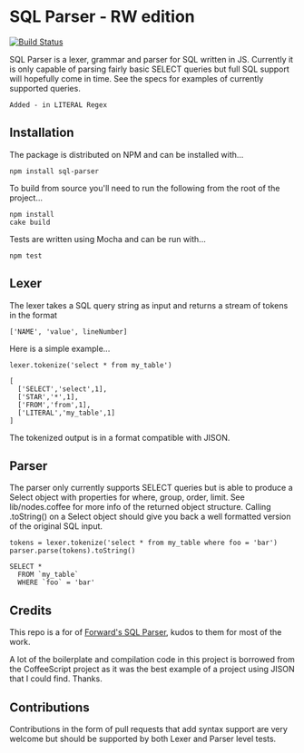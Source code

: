 SQL Parser - RW edition
=======================

[![Build Status](https://travis-ci.org/resource-watch/sql-parser.svg?branch=master)](https://travis-ci.org/resource-watch/sql-parser)

SQL Parser is a lexer, grammar and parser for SQL written in JS. Currently it is only capable of parsing fairly basic SELECT queries but full SQL support will hopefully come in time. See the specs for examples of currently supported queries.


```
Added - in LITERAL Regex
```

Installation
----------

The package is distributed on NPM and can be installed with...

    npm install sql-parser

To build from source you'll need to run the following from the root of the project...

    npm install
    cake build

Tests are written using Mocha and can be run with...

    npm test


Lexer
-----

The lexer takes a SQL query string as input and returns a stream of tokens in the format

    ['NAME', 'value', lineNumber]

Here is a simple example...

    lexer.tokenize('select * from my_table')

    [
      ['SELECT','select',1],
      ['STAR','*',1],
      ['FROM','from',1],
      ['LITERAL','my_table',1]
    ]

The tokenized output is in a format compatible with JISON.


Parser
------

The parser only currently supports SELECT queries but is able to produce a Select object with properties for where, group, order, limit. See lib/nodes.coffee for more info of the returned object structure. Calling .toString() on a Select object should give you back a well formatted version of the original SQL input.

    tokens = lexer.tokenize('select * from my_table where foo = 'bar')
    parser.parse(tokens).toString()

    SELECT *
      FROM `my_table`
      WHERE `foo` = 'bar'


Credits
-------

This repo is a for of [Forward's SQL Parser](https://github.com/forward/sql-parser), kudos to them for most of the work.

A lot of the boilerplate and compilation code in this project is borrowed from the CoffeeScript project as it was the best example of a project using JISON that I could find. Thanks.


Contributions
-------------

Contributions in the form of pull requests that add syntax support are very welcome but should be supported by both Lexer and Parser level tests.
